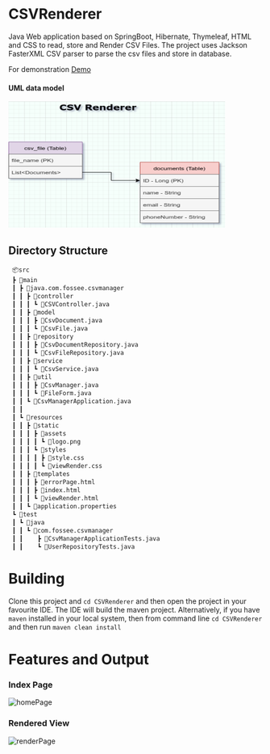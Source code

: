 # CSVRenderer
Java Web application based on SpringBoot, Hibernate, Thymeleaf, HTML and CSS 
to read, store and Render CSV Files. The project uses Jackson FasterXML CSV parser to parse the csv files and store 
in database.

For demonstration [Demo](https://drive.google.com/file/d/1VJbaH96z1AkvHZSQ_IfaeXS5nslTBmfo/view?usp=sharing)

#### UML data model

<div>
    <img src="./docs/uml.drawio.png" height="250" width="430">
</div>

## Directory Structure

```
 📦src
 ┣ 📂main
 ┃ ┣ 📂java.com.fossee.csvmanager
 ┃ ┃ ┣ 📂controller
 ┃ ┃ ┃ ┗ 📜CSVController.java
 ┃ ┃ ┣ 📂model
 ┃ ┃ ┃ ┣ 📜CsvDocument.java
 ┃ ┃ ┃ ┗ 📜CsvFile.java
 ┃ ┃ ┣ 📂repository
 ┃ ┃ ┃ ┣ 📜CsvDocumentRepository.java
 ┃ ┃ ┃ ┗ 📜CsvFileRepository.java
 ┃ ┃ ┣ 📂service
 ┃ ┃ ┃ ┗ 📜CsvService.java
 ┃ ┃ ┣ 📂util
 ┃ ┃ ┃ ┣ 📜CsvManager.java
 ┃ ┃ ┃ ┗ 📜FileForm.java
 ┃ ┃ ┗ 📜CsvManagerApplication.java
 ┃ ┃
 ┃ ┗ 📂resources
 ┃ ┃ ┣ 📂static
 ┃ ┃ ┃ ┣ 📂assets
 ┃ ┃ ┃ ┃ ┗ 📜logo.png
 ┃ ┃ ┃ ┗ 📂styles
 ┃ ┃ ┃ ┃ ┣ 📜style.css
 ┃ ┃ ┃ ┃ ┗ 📜viewRender.css
 ┃ ┃ ┣ 📂templates
 ┃ ┃ ┃ ┣ 📜errorPage.html
 ┃ ┃ ┃ ┣ 📜index.html
 ┃ ┃ ┃ ┗ 📜viewRender.html
 ┃ ┃ ┗ 📜application.properties
 ┗ 📂test
 ┃ ┗ 📂java
 ┃ ┃ ┗ 📂com.fossee.csvmanager
 ┃ ┃    ┣ 📜CsvManagerApplicationTests.java
 ┃ ┃    ┗ 📜UserRepositoryTests.java

```

# Building

Clone this project and ```cd CSVRenderer``` and then open the project in your favourite IDE. The IDE will
build the maven project. Alternatively, if you have ```maven``` installed in your local system, then from command line
```cd CSVRenderer``` and then run ``` maven clean install ```

# Features and Output

### Index Page

<div>
    <img src="./docs/homePage.png" width="600px" height="""350px" alt="homePage">
</div>

### Rendered View

<div>
    <img src="./docs/renderPage.png" width="600px" height="350px" alt="renderPage">
</div>
